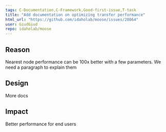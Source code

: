 ```yaml
---
tags: C-Documentation,C-Framework,Good-first-issue,T-task
title: "Add documentation on optimizing transfer performance"
html_url: "https://github.com/idaholab/moose/issues/20864"
user: GiudGiud
repo: idaholab/moose
---
```


## Reason
Nearest node performance can be 100x better with a few parameters. We need a paragraph to explain them

## Design
More docs

## Impact
Better performance for end users